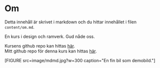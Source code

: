 <!-- ---
views:
    kursrepo:
        region: sidebar-right
        template: anax/v2/block/default
        data:
            meta:
                type: single
                route: block/om-kursrepo

    redovisa:
        region: sidebar-right
        template: anax/v2/block/default
        data:
            meta:
                type: single
                route: block/om-redovisa
--- -->

# Om

Detta innehåll är skrivet i markdown och du hittar innehållet i filen `content/om.md`.

En kurs i design och ramverk. Gud nåde oss.

Kursens github repo kan hittas <a href="https://github.com/dbwebb-se/design">här</a>.<br>
Mitt github repo för denna kurs kan hittas <a href="https://github.com/Hatooz/desingv2">här</a>.

[FIGURE src=image/mdmd.jpg?w=300 caption="En fin bil som demobild."]

